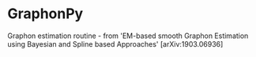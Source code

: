 # GraphonPy
Graphon estimation routine - from 'EM-based smooth Graphon Estimation using Bayesian and Spline based Approaches' [arXiv:1903.06936]
